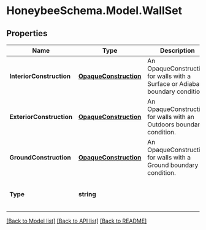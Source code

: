 
# HoneybeeSchema.Model.WallSet

## Properties

Name | Type | Description | Notes
------------ | ------------- | ------------- | -------------
**InteriorConstruction** | [**OpaqueConstruction**](OpaqueConstruction.md) | An OpaqueConstruction for walls with a Surface or Adiabatic boundary condition. | [optional] 
**ExteriorConstruction** | [**OpaqueConstruction**](OpaqueConstruction.md) | An OpaqueConstruction for walls with an Outdoors boundary condition. | [optional] 
**GroundConstruction** | [**OpaqueConstruction**](OpaqueConstruction.md) | An OpaqueConstruction for walls with a Ground boundary condition. | [optional] 
**Type** | **string** |  | [optional] [default to "WallSet"]

[[Back to Model list]](../README.md#documentation-for-models)
[[Back to API list]](../README.md#documentation-for-api-endpoints)
[[Back to README]](../README.md)

